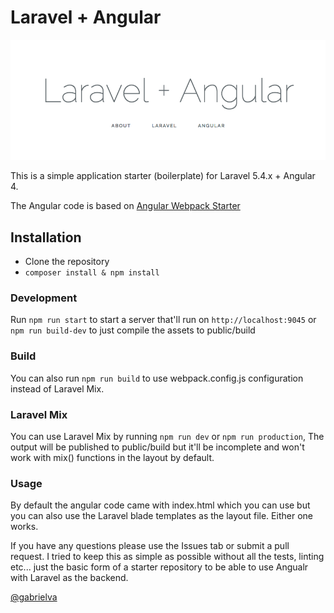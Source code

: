 # Laravel + Angular

![logo](image.png "Logo")

This is a simple application starter (boilerplate) for Laravel 5.4.x + Angular 4.

The Angular code is based on [Angular Webpack Starter](https://github.com/preboot/angular-webpack)

## Installation

- Clone the repository
- `composer install & npm install`

### Development

Run `npm run start` to start a server that'll run on `http://localhost:9045` or `npm run build-dev` to just compile the assets to public/build

### Build

You can also run `npm run build` to use webpack.config.js configuration instead of Laravel Mix.

### Laravel Mix

You can use Laravel Mix by running `npm run dev` or `npm run production`, The output will be published to public/build but it'll be incomplete and won't work with mix() functions in the layout by default.

### Usage

By default the angular code came with index.html which you can use but you can also use the Laravel blade templates as the layout file. Either one works.

If you have any questions please use the Issues tab or submit a pull request. I tried to keep this as simple as possible without all the tests, linting etc... just the basic form of a starter repository to be able to use Angualr with Laravel as the backend.

[@gabrielva](https://twitter.com/@gabrielva)
